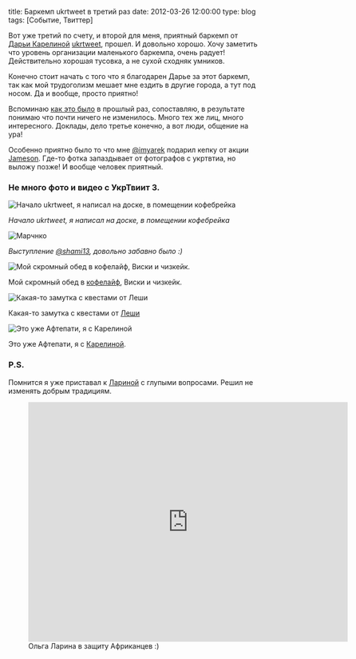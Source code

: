 title: Баркемп ukrtweet в третий раз
date: 2012-03-26 12:00:00
type: blog
tags: [Событие, Твиттер]

Вот уже третий по счету, и второй для меня, приятный баркемп от <a href="https://twitter.com/#!/karelina">Дарьи Карелиной</a> <a href="http://ukrtweet.com.ua/">ukrtweet</a>, прошел. И довольно хорошо. Хочу заметить что уровень организации маленького баркемпа, очень радует! Действительно хорошая тусовка, а не сухой сходняк умников.

Конечно стоит начать с того что я благодарен Дарье за этот баркемп, так как мой трудоголизм мешает мне ездить в другие города, а тут под носом. Да и вообще, просто приятно!

Вспоминаю <a href="http://macgera.name/post/262264/">как это было</a> в прошлый раз, сопоставляю, в результате понимаю что почти ничего не изменилось. Много тех же лиц, много интересного. Доклады, дело третье конечно, а вот люди, общение на ура!

Особенно приятно было то что мне <a href="https://twitter.com/#!/imyarek">@imyarek</a> подарил кепку от акции <a href="http://www.jamesonwhiskey.com">Jameson</a>. Где-то фотка запаздывает от фотографов с укртвтиа, но выложу позже! И вообще человек приятный.

### Не много фото и видео c УкрТвиит 3.

![Начало ukrtweet, я написал на доске, в помещении кофебрейка](http://macgera.s3.amazonaws.com/old-media/files/IMAG0105.jpg)

*Начало ukrtweet, я написал на доске, в помещении кофебрейка*

![Марчнко](http://macgera.s3.amazonaws.com/old-media/files/IMAG0099.jpg)

*Выступление [@shami13](https://twitter.com/#!/shami13), довольно забавно было :)*

![Мой скромный обед в кофелайф, Виски и чизкейк.](http://macgera.s3.amazonaws.com/old-media/files/IMAG0108.jpg)

Мой скромный обед в [кофелайф](http://coffeelife.com.ua/), Виски и чизкейк.

![Какая-то замутка с квестами от Леши](http://macgera.s3.amazonaws.com/old-media/files/IMAG0113.jpg)

Какая-то замутка с квестами от [Леши](https://twitter.com/#!/Crash_AT)

![Это уже Афтепати, я с Карелиной](http://macgera.s3.amazonaws.com/old-media/files/Ao3cX8cCEAA0qBn.jpg)

Это уже Афтепати, я с [Карелиной](https://twitter.com/#!/karelina).

### P.S.

Помнится я уже приставал к <a href="https://twitter.com/#!/LarinaOlga">Лариной</a> с глупыми вопросами. Решил не изменять добрым традициям.

<figure>
    <div class="if"><iframe width="640" height="480" src="http://www.youtube.com/embed/HEwkA7ZIUdc" frameborder="0" allowfullscreen></iframe></div>
    <figcaption>Ольга Ларина в защиту Африканцев :)</figcaption>
</figure>
